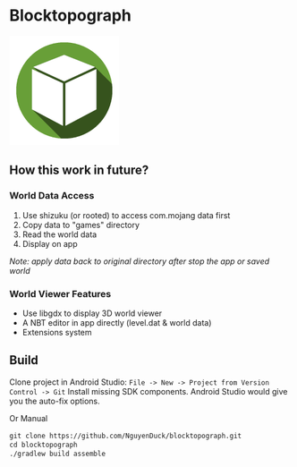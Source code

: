 # Blocktopograph
![Blocktopograph](./app/src/main/res/mipmap-xxxhdpi/ic_launcher.png)

## How this work in future?

### World Data Access
1. Use shizuku (or rooted) to access com.mojang data first
2. Copy data to "games" directory
3. Read the world data
4. Display on app

*Note: apply data back to original directory after stop the app or saved world*

### World Viewer Features
- Use libgdx to display 3D world viewer
- A NBT editor in app directly (level.dat & world data)
- Extensions system

## Build

Clone project in Android Studio: `File -> New -> Project from Version Control -> Git`
Install missing SDK components. Android Studio would give you the auto-fix options.

Or Manual
```shell
git clone https://github.com/NguyenDuck/blocktopograph.git
cd blocktopograph
./gradlew build assemble
```
